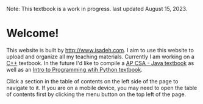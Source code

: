 Note: This textbook is a work in progress. last updated August 15, 2023.

# Welcome!

This website is built by <http://www.isadeh.com>. I aim to use this website to upload and organize all my teaching materials. Currently I am working on a [C++](cplusplus/start.md) textbook. In the future I'd like to compile a [AP CSA - Java  textbook](java/start.md) as well as an [Intro to Programming wtih Python textbook](py/start.md).

 Click a section in the table of contents on the left side of the page to navigate to it. If you are on a mobile device, you may need to open the table of contents first by clicking the menu button on the top left of the page.


<!-- # My Teaching Ideology

Mastering the art of surfing begins with the first few lessons, where you learn the essentials - safety, etiquette, and techniques for riding the white waves. Once you've honed these skills, you may find yourself drawn towards the thrill of tackling green waves. Though an instructor can provide guidance and advice for navigating these more challenging waves, it ultimately becomes an art form - your knack for timing the wave is forged in the crucible of multiple wipeouts and relentless comebacks.

The approach to learning in the textbooks i've written draws parallels to this surfing journey. In the initial chapter, I'll equip you with the fundamental skills needed to ensure a smoother learning process. Subsequent chapters will challenge you with varying degrees of difficulty, comparable to the unpredictable green waves, and you are expected to persist and swim back to the lineup time you stumble. -->

